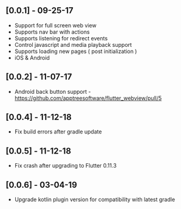 ## [0.0.1] - 09-25-17

* Support for full screen web view
* Supports nav bar with actions
* Supports listening for redirect events
* Control javascript and media playback support
* Supports loading new pages ( post initialization )
* iOS & Android

## [0.0.2] - 11-07-17

* Android back button support - https://github.com/apptreesoftware/flutter_webview/pull/5

## [0.0.4] - 11-12-18

* Fix build errors after gradle update

## [0.0.5] - 11-12-18

* Fix crash after upgrading to Flutter 0.11.3

## [0.0.6] - 03-04-19

* Upgrade kotlin plugin version for compatibility with latest gradle
